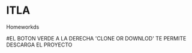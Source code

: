 # ITLA
Homeworkds


#EL BOTON VERDE A LA DERECHA 'CLONE OR DOWNLOD' TE PERMITE DESCARGA EL PROYECTO
